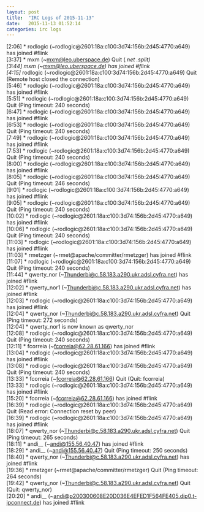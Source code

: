 ```yaml
---
layout: post
title:  "IRC Logs of 2015-11-13"
date:   2015-11-13 01:52:14
categories: irc logs
---
```

<span class="irc-date">[2:06]</span> <span class="irc-green">* rodlogic (~rodlogic@2601:18a:c100:3d74:156b:2d45:4770:a649) has joined #flink</span><br />
<span class="irc-date">[3:37]</span> <span class="irc-navy">* mxm (~mxm@leo.uberspace.de) Quit (*.net *.split)</span><br />
<span class="irc-date">[3:44]</span> <span class="irc-green">* mxm (~mxm@leo.uberspace.de) has joined #flink</span><br />
<span class="irc-date">[4:15]</span> <span class="irc-navy">* rodlogic (~rodlogic@2601:18a:c100:3d74:156b:2d45:4770:a649) Quit (Remote host closed the connection)</span><br />
<span class="irc-date">[5:46]</span> <span class="irc-green">* rodlogic (~rodlogic@2601:18a:c100:3d74:156b:2d45:4770:a649) has joined #flink</span><br />
<span class="irc-date">[5:51]</span> <span class="irc-navy">* rodlogic (~rodlogic@2601:18a:c100:3d74:156b:2d45:4770:a649) Quit (Ping timeout: 240 seconds)</span><br />
<span class="irc-date">[6:47]</span> <span class="irc-green">* rodlogic (~rodlogic@2601:18a:c100:3d74:156b:2d45:4770:a649) has joined #flink</span><br />
<span class="irc-date">[6:53]</span> <span class="irc-navy">* rodlogic (~rodlogic@2601:18a:c100:3d74:156b:2d45:4770:a649) Quit (Ping timeout: 240 seconds)</span><br />
<span class="irc-date">[7:49]</span> <span class="irc-green">* rodlogic (~rodlogic@2601:18a:c100:3d74:156b:2d45:4770:a649) has joined #flink</span><br />
<span class="irc-date">[7:53]</span> <span class="irc-navy">* rodlogic (~rodlogic@2601:18a:c100:3d74:156b:2d45:4770:a649) Quit (Ping timeout: 240 seconds)</span><br />
<span class="irc-date">[8:00]</span> <span class="irc-green">* rodlogic (~rodlogic@2601:18a:c100:3d74:156b:2d45:4770:a649) has joined #flink</span><br />
<span class="irc-date">[8:05]</span> <span class="irc-navy">* rodlogic (~rodlogic@2601:18a:c100:3d74:156b:2d45:4770:a649) Quit (Ping timeout: 246 seconds)</span><br />
<span class="irc-date">[9:01]</span> <span class="irc-green">* rodlogic (~rodlogic@2601:18a:c100:3d74:156b:2d45:4770:a649) has joined #flink</span><br />
<span class="irc-date">[9:05]</span> <span class="irc-navy">* rodlogic (~rodlogic@2601:18a:c100:3d74:156b:2d45:4770:a649) Quit (Ping timeout: 240 seconds)</span><br />
<span class="irc-date">[10:02]</span> <span class="irc-green">* rodlogic (~rodlogic@2601:18a:c100:3d74:156b:2d45:4770:a649) has joined #flink</span><br />
<span class="irc-date">[10:06]</span> <span class="irc-navy">* rodlogic (~rodlogic@2601:18a:c100:3d74:156b:2d45:4770:a649) Quit (Ping timeout: 240 seconds)</span><br />
<span class="irc-date">[11:03]</span> <span class="irc-green">* rodlogic (~rodlogic@2601:18a:c100:3d74:156b:2d45:4770:a649) has joined #flink</span><br />
<span class="irc-date">[11:03]</span> <span class="irc-green">* rmetzger (~rmet@apache/committer/rmetzger) has joined #flink</span><br />
<span class="irc-date">[11:07]</span> <span class="irc-navy">* rodlogic (~rodlogic@2601:18a:c100:3d74:156b:2d45:4770:a649) Quit (Ping timeout: 240 seconds)</span><br />
<span class="irc-date">[11:44]</span> <span class="irc-green">* qwerty_nor (~Thunderbi@c.58.183.a290.ukr.adsl.cyfra.net) has joined #flink</span><br />
<span class="irc-date">[12:02]</span> <span class="irc-green">* qwerty_nor1 (~Thunderbi@c.58.183.a290.ukr.adsl.cyfra.net) has joined #flink</span><br />
<span class="irc-date">[12:03]</span> <span class="irc-green">* rodlogic (~rodlogic@2601:18a:c100:3d74:156b:2d45:4770:a649) has joined #flink</span><br />
<span class="irc-date">[12:04]</span> <span class="irc-navy">* qwerty_nor (~Thunderbi@c.58.183.a290.ukr.adsl.cyfra.net) Quit (Ping timeout: 272 seconds)</span><br />
<span class="irc-date">[12:04]</span> <span class="irc-green">* qwerty_nor1 is now known as qwerty_nor</span><br />
<span class="irc-date">[12:08]</span> <span class="irc-navy">* rodlogic (~rodlogic@2601:18a:c100:3d74:156b:2d45:4770:a649) Quit (Ping timeout: 240 seconds)</span><br />
<span class="irc-date">[12:11]</span> <span class="irc-green">* fcorreia (~fcorreia@62.28.61.166) has joined #flink</span><br />
<span class="irc-date">[13:04]</span> <span class="irc-green">* rodlogic (~rodlogic@2601:18a:c100:3d74:156b:2d45:4770:a649) has joined #flink</span><br />
<span class="irc-date">[13:08]</span> <span class="irc-navy">* rodlogic (~rodlogic@2601:18a:c100:3d74:156b:2d45:4770:a649) Quit (Ping timeout: 240 seconds)</span><br />
<span class="irc-date">[13:33]</span> <span class="irc-navy">* fcorreia (~fcorreia@62.28.61.166) Quit (Quit: fcorreia)</span><br />
<span class="irc-date">[13:33]</span> <span class="irc-green">* rodlogic (~rodlogic@2601:18a:c100:3d74:156b:2d45:4770:a649) has joined #flink</span><br />
<span class="irc-date">[15:20]</span> <span class="irc-green">* fcorreia (~fcorreia@62.28.61.166) has joined #flink</span><br />
<span class="irc-date">[16:39]</span> <span class="irc-navy">* rodlogic (~rodlogic@2601:18a:c100:3d74:156b:2d45:4770:a649) Quit (Read error: Connection reset by peer)</span><br />
<span class="irc-date">[16:39]</span> <span class="irc-green">* rodlogic (~rodlogic@2601:18a:c100:3d74:156b:2d45:4770:a649) has joined #flink</span><br />
<span class="irc-date">[18:07]</span> <span class="irc-navy">* qwerty_nor (~Thunderbi@c.58.183.a290.ukr.adsl.cyfra.net) Quit (Ping timeout: 265 seconds)</span><br />
<span class="irc-date">[18:11]</span> <span class="irc-green">* andi__ (~andi@155.56.40.47) has joined #flink</span><br />
<span class="irc-date">[18:29]</span> <span class="irc-navy">* andi__ (~andi@155.56.40.47) Quit (Ping timeout: 250 seconds)</span><br />
<span class="irc-date">[18:40]</span> <span class="irc-green">* qwerty_nor (~Thunderbi@c.58.183.a290.ukr.adsl.cyfra.net) has joined #flink</span><br />
<span class="irc-date">[19:36]</span> <span class="irc-navy">* rmetzger (~rmet@apache/committer/rmetzger) Quit (Ping timeout: 264 seconds)</span><br />
<span class="irc-date">[19:42]</span> <span class="irc-navy">* qwerty_nor (~Thunderbi@c.58.183.a290.ukr.adsl.cyfra.net) Quit (Quit: qwerty_nor)</span><br />
<span class="irc-date">[20:20]</span> <span class="irc-green">* andi__ (~andi@p200300608E20D036E4EFED1F564FE405.dip0.t-ipconnect.de) has joined #flink</span><br />
